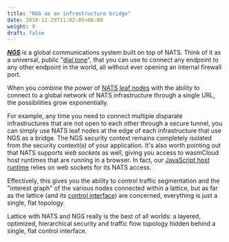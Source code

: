 ```yaml
---
title: "NGS as an infrastructure bridge"
date: 2018-12-29T11:02:05+06:00
weight: 9
draft: false
---
```


**_[NGS](https://synadia.com/ngs)_** is a global communications system built on top of NATS. Think of it as a universal, public "[dial tone](https://en.wikipedia.org/wiki/Dial_tone)", that you can use to connect any endpoint to any other endpoint in the world, all without ever opening an internal firewall port.

When you combine the power of [NATS leaf nodes](./leaf-nodes) with the ability to connect to a global network of NATS infrastructure through a single URL, the possibilities grow exponentially.

For example, any time you need to connect multiple disparate infrastructures that are not open to each other through a secure tunnel, you can simply use NATS leaf nodes at the edge of each infrastructure that use NGS as a bridge. The NGS security context remains completely isolated from the security context(s) of your application. It's also worth pointing out that NATS supports _web sockets_ as well, giving you access to wasmCloud host runtimes that are running in a browser. In fact, our [JavaScript host runtime](https://github.com/wasmCloud/wasmcloud-js) relies on web sockets for its NATS access.

Effectively, this gives you the ability to control traffic segmentation and the "interest graph" of the various nodes connected within a lattice, but as far as the lattice (and its [control interface](../lattice-protocols/control-interface)) are concerned, everything is just a single, flat topology.

Lattice with NATS and NGS really is the best of all worlds: a layered, optimized, hierarchical security and traffic flow topology hidden behind a single, flat control interface.
